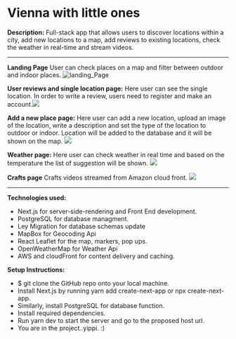 # Vienna with little ones

**Description:** Full-stack app that allows users to discover locations within a city, add new locations to a map, add reviews to existing locations, check the weather in real-time and stream videos.

---

**Landing Page** User can check places on a map and filter between outdoor and indoor places.
![landing_Page](images/landingPage.png)

**User reviews and single location page:** Here user can see the single location. In order to write a review, users need to register and make an account.![](../../OneDrive/Desktop/projectimages/Screenshot%202023-03-26%20215707.png)

**Add a new place page:** Here user can add a new location, upload an image of the location, write a description and set the type of the location to outdoor or indoor. Location will be added to the database and it will be shown on the map.
![](../../OneDrive/Desktop/projectimages/Screenshot%202023-03-26%20215752.png)

**Weather page:** Here user can check weather in real time and based on the temperature the list of suggestion will be shown.
![](../../OneDrive/Desktop/projectimages/Screenshot%202023-03-27%20221931.png)

**Crafts page** Crafts videos streamed from Amazon cloud front.
![](../../OneDrive/Desktop/projectimages/Screenshot%202023-03-26%20215829.png)

---

**Technologies used:**

- Next.js for server-side-rendering and Front End development.
- PostgreSQL for database managment.
- Ley Migration for database schemas update
- MapBox for Geocoding Api
- React Leaflet for the map, markers, pop ups.
- OpenWeatherMap for Weather Api
- AWS and cloudFront for content delivery and caching.

**Setup Instructions:**

- $ git clone the GitHub repo onto your local machine.
- Install Next.js by running yarn add create-next-app or npx create-next-app.
- Similarly, install PostgreSQL for database function.
- Install required dependencies.
- Run yarn dev to start the server and go to the proposed host url.
- You are in the project..yippi. :)
